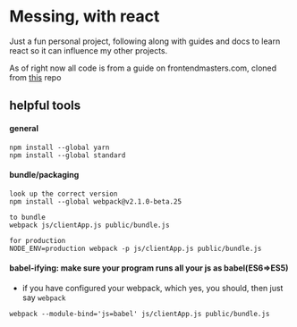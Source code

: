 # Messing, with react
Just a fun personal project, following along with guides and docs to learn react so it can influence my other projects. 

As of right now all code is from a guide on frontendmasters.com, cloned from [this](https://github.com/btholt/complete-intro-to-react/tree/start "btholt's guide") repo

## helpful tools
#### general
```
npm install --global yarn
npm install --global standard
```

#### bundle/packaging
```
look up the correct version
npm install --global webpack@v2.1.0-beta.25

to bundle
webpack js/clientApp.js public/bundle.js

for production
NODE_ENV=production webpack -p js/clientApp.js public/bundle.js
```
#### babel-ifying: make sure your program runs all your js as babel(ES6=>ES5)
* if you have configured your webpack, which yes, you should, then just say ``` webpack ```
```
webpack --module-bind='js=babel' js/clientApp.js public/bundle.js
```
